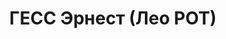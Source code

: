 ---
title: ГЕСС Эрнест (Лео РОТ)
description: "Род. в 1911, Польша, г. Жешув, еврей, обр.: среднее, член КП Германии.\
  \ Проживал: Москва, гостиница \"Союзная\", комн. 44. Один из руководителей специального\
  \ аппарата КП Германии \n  Арестован 04.11.1936. Обв. в шпионской диверсионно-террористической\
  \ деятельности. Приговор: ВК ВС СССР, 10.11.1937 – ВМН. Расстрелян 10.11.1937, г.Москва.\
  \ \n  Реабилитирован Пленумом Верховного суда СССР ноябрь 1989"
---